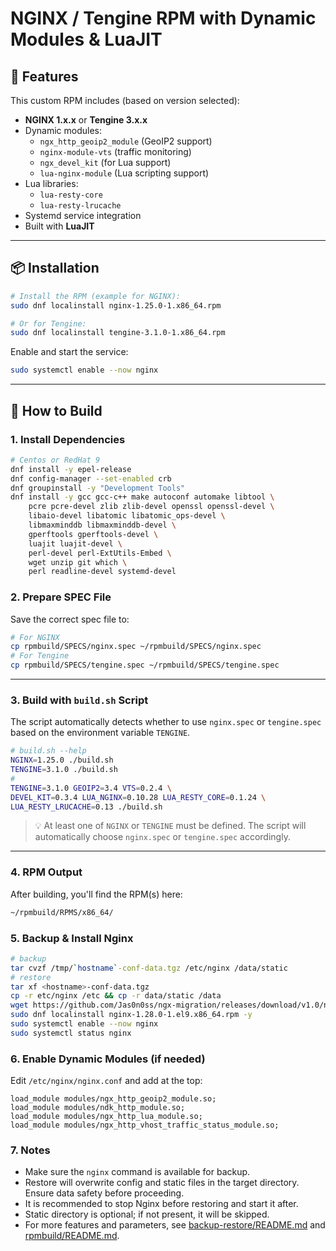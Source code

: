 # NGINX / Tengine RPM with Dynamic Modules & LuaJIT

## 🚀 Features

This custom RPM includes (based on version selected):

- **NGINX 1.x.x** or **Tengine 3.x.x**
- Dynamic modules:
  - `ngx_http_geoip2_module` (GeoIP2 support)
  - `nginx-module-vts` (traffic monitoring)
  - `ngx_devel_kit` (for Lua support)
  - `lua-nginx-module` (Lua scripting support)
- Lua libraries:
  - `lua-resty-core`
  - `lua-resty-lrucache`
- Systemd service integration
- Built with **LuaJIT**

------

## 📦 Installation

```bash
# Install the RPM (example for NGINX):
sudo dnf localinstall nginx-1.25.0-1.x86_64.rpm

# Or for Tengine:
sudo dnf localinstall tengine-3.1.0-1.x86_64.rpm
```

Enable and start the service:

```bash
sudo systemctl enable --now nginx
```

------

## 🔧 How to Build

### 1. Install Dependencies

```bash
# Centos or RedHat 9
dnf install -y epel-release
dnf config-manager --set-enabled crb
dnf groupinstall -y "Development Tools"
dnf install -y gcc gcc-c++ make autoconf automake libtool \
    pcre pcre-devel zlib zlib-devel openssl openssl-devel \
    libaio-devel libatomic libatomic_ops-devel \
    libmaxminddb libmaxminddb-devel \
    gperftools gperftools-devel \
    luajit luajit-devel \
    perl-devel perl-ExtUtils-Embed \
    wget unzip git which \
    perl readline-devel systemd-devel
```

### 2. Prepare SPEC File

Save the correct spec file to:

```bash
# For NGINX
cp rpmbuild/SPECS/nginx.spec ~/rpmbuild/SPECS/nginx.spec
# For Tengine
cp rpmbuild/SPECS/tengine.spec ~/rpmbuild/SPECS/tengine.spec
```

------

### 3. Build with `build.sh` Script

The script automatically detects whether to use `nginx.spec` or `tengine.spec` based on the environment variable `TENGINE`.

```bash
# build.sh --help
NGINX=1.25.0 ./build.sh
TENGINE=3.1.0 ./build.sh
#
TENGINE=3.1.0 GEOIP2=3.4 VTS=0.2.4 \
DEVEL_KIT=0.3.4 LUA_NGINX=0.10.28 LUA_RESTY_CORE=0.1.24 \
LUA_RESTY_LRUCACHE=0.13 ./build.sh
```

> 💡 At least one of `NGINX` or `TENGINE` must be defined.
> The script will automatically choose `nginx.spec` or `tengine.spec` accordingly.

------

### 4. RPM Output

After building, you'll find the RPM(s) here:

```bash
~/rpmbuild/RPMS/x86_64/
```

### 5. Backup & Install Nginx

```bash
# backup 
tar cvzf /tmp/`hostname`-conf-data.tgz /etc/nginx /data/static
# restore
tar xf <hostname>-conf-data.tgz 
cp -r etc/nginx /etc && cp -r data/static /data
wget https://github.com/Jas0n0ss/ngx-migration/releases/download/v1.0/nginx-1.25.0-1.el9.x86_64.rpm
sudo dnf localinstall nginx-1.28.0-1.el9.x86_64.rpm -y
sudo systemctl enable --now nginx
sudo systemctl status nginx 
```

### 6. Enable Dynamic Modules (if needed)

Edit `/etc/nginx/nginx.conf` and add at the top:

```nginx
load_module modules/ngx_http_geoip2_module.so;
load_module modules/ndk_http_module.so;
load_module modules/ngx_http_lua_module.so;
load_module modules/ngx_http_vhost_traffic_status_module.so;
```

### 7. Notes

- Make sure the `nginx` command is available for backup.
- Restore will overwrite config and static files in the target directory. Ensure data safety before proceeding.
- It is recommended to stop Nginx before restoring and start it after.
- Static directory is optional; if not present, it will be skipped.
- For more features and parameters, see [backup-restore/README.md](backup-restore/README.md) and [rpmbuild/README.md](rpmbuild/README.md).